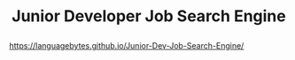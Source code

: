 # <p align = "center" > Junior Developer Job Search Engine </p>

https://languagebytes.github.io/Junior-Dev-Job-Search-Engine/
